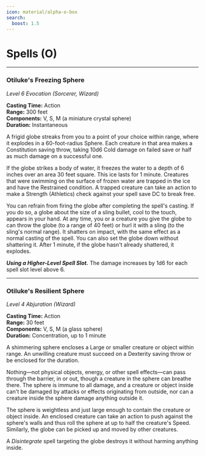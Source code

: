 ```yaml
---
icon: material/alpha-o-box
search:
  boost: 1.5
---
```


# Spells (O)

---

### Otiluke's Freezing Sphere

*Level 6 Evocation (Sorcerer, Wizard)*

**Casting Time:** Action  
**Range:** 300 feet  
**Components:** V, S, M (a miniature crystal sphere)  
**Duration:** Instantaneous

A frigid globe streaks from you to a point of your choice within range, where it explodes in a 60-foot-radius Sphere. Each creature in that area makes a Constitution saving throw, taking 10d6 Cold damage on failed save or half as much damage on a successful one.

If the globe strikes a body of water, it freezes the water to a depth of 6 inches over an area 30 feet square. This ice lasts for 1 minute. Creatures that were swimming on the surface of frozen water are trapped in the ice and have the Restrained condition. A trapped creature can take an action to make a Strength (Athletics) check against your spell save DC to break free.

You can refrain from firing the globe after completing the spell's casting. If you do so, a globe about the size of a sling bullet, cool to the touch, appears in your hand. At any time, you or a creature you give the globe to can throw the globe (to a range of 40 feet) or hurl it with a sling (to the sling's normal range). It shatters on impact, with the same effect as a normal casting of the spell. You can also set the globe down without shattering it. After 1 minute, if the globe hasn't already shattered, it explodes.

***Using a Higher-Level Spell Slot.*** The damage increases by 1d6 for each spell slot level above 6.

---

### Otiluke's Resilient Sphere

*Level 4 Abjuration (Wizard)*

**Casting Time:** Action  
**Range:** 30 feet  
**Components:** V, S, M (a glass sphere)  
**Duration:** Concentration, up to 1 minute  

A shimmering sphere encloses a Large or smaller creature or object within range. An unwilling creature must succeed on a Dexterity saving throw or be enclosed for the duration.

Nothing—not physical objects, energy, or other spell effects—can pass through the barrier, in or out, though a creature in the sphere can breathe there. The sphere is immune to all damage, and a creature or object inside can't be damaged by attacks or effects originating from outside, nor can a creature inside the sphere damage anything outside it.

The sphere is weightless and just large enough to contain the creature or object inside. An enclosed creature can take an action to push against the sphere's walls and thus roll the sphere at up to half the creature's Speed. Similarly, the globe can be picked up and moved by other creatures.

A *Disintegrate* spell targeting the globe destroys it without harming anything inside.


